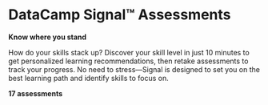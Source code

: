 # DataCamp Signal™ Assessments

**Know where you stand**

How do your skills stack up? Discover your skill level in just 10 minutes to get personalized learning recommendations, then retake assessments to track your progress. No need to stress—Signal is designed to set you on the best learning path and identify skills to focus on.

**17 assessments**
